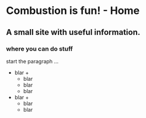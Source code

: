 # Combustion is fun! - Home

## A small site with useful information.
### where you can do stuff



start the paragraph ...


+ blar +
    - blar
    - blar
    - blar
+ blar +
    - blar
    - blar
